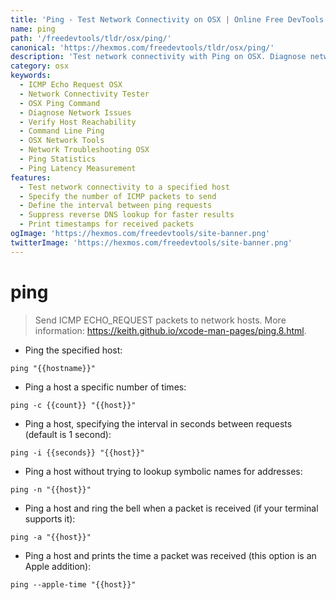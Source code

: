 ```yaml
---
title: 'Ping - Test Network Connectivity on OSX | Online Free DevTools by Hexmos'
name: ping
path: '/freedevtools/tldr/osx/ping/'
canonical: 'https://hexmos.com/freedevtools/tldr/osx/ping/'
description: 'Test network connectivity with Ping on OSX. Diagnose network issues and verify host reachability using ICMP packets. Free online tool, no registration required.'
category: osx
keywords:
  - ICMP Echo Request OSX
  - Network Connectivity Tester
  - OSX Ping Command
  - Diagnose Network Issues
  - Verify Host Reachability
  - Command Line Ping
  - OSX Network Tools
  - Network Troubleshooting OSX
  - Ping Statistics
  - Ping Latency Measurement
features:
  - Test network connectivity to a specified host
  - Specify the number of ICMP packets to send
  - Define the interval between ping requests
  - Suppress reverse DNS lookup for faster results
  - Print timestamps for received packets
ogImage: 'https://hexmos.com/freedevtools/site-banner.png'
twitterImage: 'https://hexmos.com/freedevtools/site-banner.png'
---
```


# ping

> Send ICMP ECHO_REQUEST packets to network hosts.
> More information: <https://keith.github.io/xcode-man-pages/ping.8.html>.

- Ping the specified host:

`ping "{{hostname}}"`

- Ping a host a specific number of times:

`ping -c {{count}} "{{host}}"`

- Ping a host, specifying the interval in seconds between requests (default is 1 second):

`ping -i {{seconds}} "{{host}}"`

- Ping a host without trying to lookup symbolic names for addresses:

`ping -n "{{host}}"`

- Ping a host and ring the bell when a packet is received (if your terminal supports it):

`ping -a "{{host}}"`

- Ping a host and prints the time a packet was received (this option is an Apple addition):

`ping --apple-time "{{host}}"`
